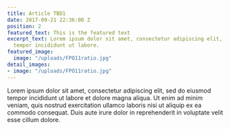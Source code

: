 ```yaml
---
title: Article TBD1
date: 2017-09-21 22:36:00 Z
position: 2
featured_text: This is the featured text
excerpt_text: Lorem ipsum dolor sit amet, consectetur adipiscing elit, sed do eiusmod
  tempor incididunt ut labore.
featured_image:
  image: "/uploads/FPO11ratio.jpg"
detail_images:
- image: "/uploads/FPO11ratio.jpg"
---
```


Lorem ipsum dolor sit amet, consectetur adipiscing elit, sed do eiusmod tempor incididunt ut labore et dolore magna aliqua. Ut enim ad minim veniam, quis nostrud exercitation ullamco laboris nisi ut aliquip ex ea commodo consequat. Duis aute irure dolor in reprehenderit in voluptate velit esse cillum dolore.
